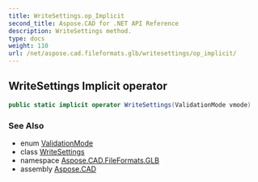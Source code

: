 ```yaml
---
title: WriteSettings.op_Implicit
second_title: Aspose.CAD for .NET API Reference
description: WriteSettings method. 
type: docs
weight: 110
url: /net/aspose.cad.fileformats.glb/writesettings/op_implicit/
---
```

## WriteSettings Implicit operator

```csharp
public static implicit operator WriteSettings(ValidationMode vmode)
```

### See Also

* enum [ValidationMode](../../../aspose.cad.fileformats.glb.validation/validationmode/)
* class [WriteSettings](../)
* namespace [Aspose.CAD.FileFormats.GLB](../../writesettings/)
* assembly [Aspose.CAD](../../../)


